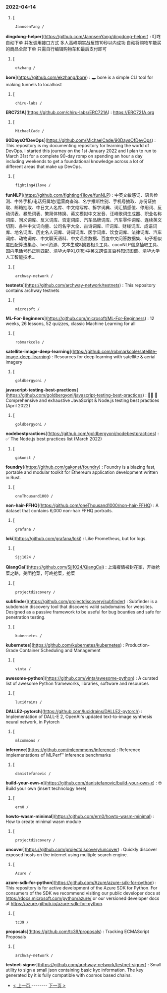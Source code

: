 ### 2022-04-14 
1. [
    

        JannsenYang /
**dingdong-helper**](https://github.com/JannsenYang/dingdong-helper) : 叮咚自动下单 并发调用接口方式 多人高峰期实战反馈10秒以内成功 自动将购物车能买的商品全部下单 只需自行编辑购物车和最后支付即可
1. [
    

        ekzhang /
**bore**](https://github.com/ekzhang/bore) : 🕳 bore is a simple CLI tool for making tunnels to localhost
1. [
    

        chiru-labs /
**ERC721A**](https://github.com/chiru-labs/ERC721A) : https://ERC721A.org
1. [
    

        MichaelCade /
**90DaysOfDevOps**](https://github.com/MichaelCade/90DaysOfDevOps) : This repository is my documenting repository for learning the world of DevOps. I started this journey on the 1st January 2022 and I plan to run to March 31st for a complete 90-day romp on spending an hour a day including weekends to get a foundational knowledge across a lot of different areas that make up DevOps.
1. [
    

        fighting41love /
**funNLP**](https://github.com/fighting41love/funNLP) : 中英文敏感词、语言检测、中外手机/电话归属地/运营商查询、名字推断性别、手机号抽取、身份证抽取、邮箱抽取、中日文人名库、中文缩写库、拆字词典、词汇情感值、停用词、反动词表、暴恐词表、繁简体转换、英文模拟中文发音、汪峰歌词生成器、职业名称词库、同义词库、反义词库、否定词库、汽车品牌词库、汽车零件词库、连续英文切割、各种中文词向量、公司名字大全、古诗词库、IT词库、财经词库、成语词库、地名词库、历史名人词库、诗词词库、医学词库、饮食词库、法律词库、汽车词库、动物词库、中文聊天语料、中文谣言数据、百度中文问答数据集、句子相似度匹配算法集合、bert资源、文本生成&摘要相关工具、cocoNLP信息抽取工具、国内电话号码正则匹配、清华大学XLORE:中英文跨语言百科知识图谱、清华大学人工智能技术…
1. [
    

        archway-network /
**testnets**](https://github.com/archway-network/testnets) : This repository contains archway testnets
1. [
    

        microsoft /
**ML-For-Beginners**](https://github.com/microsoft/ML-For-Beginners) : 12 weeks, 26 lessons, 52 quizzes, classic Machine Learning for all
1. [
    

        robmarkcole /
**satellite-image-deep-learning**](https://github.com/robmarkcole/satellite-image-deep-learning) : Resources for deep learning with satellite & aerial imagery
1. [
    

        goldbergyoni /
**javascript-testing-best-practices**](https://github.com/goldbergyoni/javascript-testing-best-practices) : 📗🌐 🚢 Comprehensive and exhaustive JavaScript & Node.js testing best practices (April 2022)
1. [
    

        goldbergyoni /
**nodebestpractices**](https://github.com/goldbergyoni/nodebestpractices) : ✅ The Node.js best practices list (March 2022)
1. [
    

        gakonst /
**foundry**](https://github.com/gakonst/foundry) : Foundry is a blazing fast, portable and modular toolkit for Ethereum application development written in Rust.
1. [
    

        oneThousand1000 /
**non-hair-FFHQ**](https://github.com/oneThousand1000/non-hair-FFHQ) : A dataset that contains 6,000 non-hair FFHQ portraits.
1. [
    

        grafana /
**loki**](https://github.com/grafana/loki) : Like Prometheus, but for logs.
1. [
    

        Sjj1024 /
**QiangCai**](https://github.com/Sjj1024/QiangCai) : 上海疫情被封在家，开始抢菜之路，美团抢菜，叮咚抢菜，抢菜
1. [
    

        projectdiscovery /
**subfinder**](https://github.com/projectdiscovery/subfinder) : Subfinder is a subdomain discovery tool that discovers valid subdomains for websites. Designed as a passive framework to be useful for bug bounties and safe for penetration testing.
1. [
    

        kubernetes /
**kubernetes**](https://github.com/kubernetes/kubernetes) : Production-Grade Container Scheduling and Management
1. [
    

        vinta /
**awesome-python**](https://github.com/vinta/awesome-python) : A curated list of awesome Python frameworks, libraries, software and resources
1. [
    

        lucidrains /
**DALLE2-pytorch**](https://github.com/lucidrains/DALLE2-pytorch) : Implementation of DALL-E 2, OpenAI's updated text-to-image synthesis neural network, in Pytorch
1. [
    

        mlcommons /
**inference**](https://github.com/mlcommons/inference) : Reference implementations of MLPerf™ inference benchmarks
1. [
    

        danistefanovic /
**build-your-own-x**](https://github.com/danistefanovic/build-your-own-x) : 🤓 Build your own (insert technology here)
1. [
    

        ern0 /
**howto-wasm-minimal**](https://github.com/ern0/howto-wasm-minimal) : How to create minimal wasm module
1. [
    

        projectdiscovery /
**uncover**](https://github.com/projectdiscovery/uncover) : Quickly discover exposed hosts on the internet using multiple search engine.
1. [
    

        Azure /
**azure-sdk-for-python**](https://github.com/Azure/azure-sdk-for-python) : This repository is for active development of the Azure SDK for Python. For consumers of the SDK we recommend visiting our public developer docs at https://docs.microsoft.com/python/azure/ or our versioned developer docs at https://azure.github.io/azure-sdk-for-python.
1. [
    

        tc39 /
**proposals**](https://github.com/tc39/proposals) : Tracking ECMAScript Proposals
1. [
    

        archway-network /
**testnet-signer**](https://github.com/archway-network/testnet-signer) : Small utility to sign a small json containing basic kyc information. The key generated by it is fully compatible with cosmos based chains. 

- [ < 上一页 ](https://github.com/able8/github-trending-daily-record/blob/master/2022-04-13.md) -------- [ 下一页 > ](https://github.com/able8/github-trending-daily-record/blob/master/2022-04-15.md)